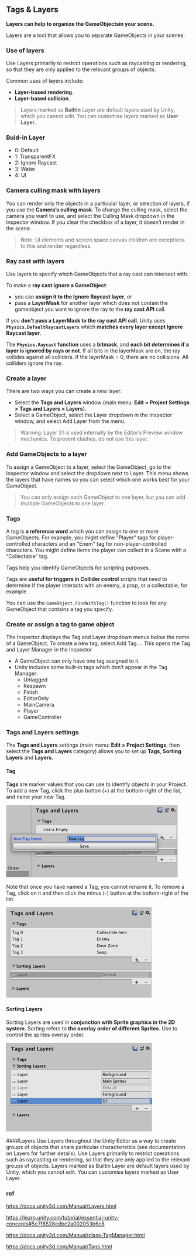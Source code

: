 ## Tags & Layers


**Layers can help to organize the GameObjectsin your scene.**

Layers are a tool that allows you to separate GameObjects in your scenes. 

### Use of layers
Use Layers primarily to restrict operations such as raycasting or rendering, so that they are only applied to the relevant groups of objects.

Common uses of layers include: 
- **Layer-based rendering**. 
- **Layer-based collision**.

> Layers marked as **Builtin** Layer are default layers used by Unity, which you cannot edit. You can customise layers marked as **User Layer**.


### Buid-in Layer
- 0: Default
- 1: TransparentFX
- 2: Ignore Raycast
- 3: Water
- 4: UI



### Camera culling mask with layers
You can render only the objects in a particular layer, or selection of layers, if you use the **Camera’s culling mask**.
To change the culling mask, select the camera you want to use, and select the Culling Mask dropdown in the Inspector window. If you clear the checkbox of a layer, it doesn’t render in the scene.

> Note: UI elements and screen space canvas children are exceptions to this and render regardless.

### Ray cast with layers
Use layers to specify which GameObjects that a ray cast can intersect with.

To make a **ray cast ignore a GameObject**:
- you can **assign it to the Ignore Raycast layer**, or
- pass a **LayerMask** for another layer which does not contain the gameobject you want to ignore the ray to the **ray cast API** call.

If you **don’t pass a LayerMask to the ray cast API call**, Unity uses **`Physics.DefaultRaycastLayers`** which **matches every layer except Ignore Raycast layer**.

The **`Physics.Raycast` function** uses a **bitmask**, and **each bit determines if a layer is ignored by rays or not**. If all bits in the layerMask are on, the ray collides against all colliders. If the layerMask = 0, there are no collisions. All colliders ignore the ray.

### Create a layer
There are two ways you can create a new layer:

- Select the **Tags and Layers** window (main menu: **Edit > Project Settings > Tags and Layers > Layers**).
- Select a GameObject, select the Layer dropdown in the Inspector window, and select Add Layer from the menu.

> Warning: Layer 31 is used internally by the Editor’s Preview window mechanics. To prevent clashes, do not use this layer.

### Add GameObjects to a layer
To assign a GameObject to a layer, select the GameObject, go to the Inspector window and select the dropdown next to Layer. This menu shows the layers that have names so you can select which one works best for your GameObject.
> You can only assign each GameObject to one layer, but you can add multiple GameObjects to one layer.


### Tags
A tag is **a reference word** which you can assign to one or more GameObjects.
For example, you might define "Player" tags for player-controlled characters and an "Enem" tag for non-player-controlled characters. You might define items the player can collect in a Scene with a “Collectable” tag.

Tags help you identify GameObjects for scripting purposes. 

Tags are **useful for triggers in Collider control** scripts that need to determine if the player interacts with an enemy, a prop, or a collectable, for example.

You can use the `GameObject.FindWithTag()` function to look for any GameObject that contains a tag you specify. 

### Create or assign a tag to game object
The Inspector displays the Tag and Layer dropdown menus below the name of a GameObject.
To create a new tag, select Add Tag…. This opens the Tag and Layer Manager in the Inspector

- A GameObject can only have one tag assigned to it.
- Unity includes some built-in tags which don’t appear in the Tag Manager:
  - Untagged
  - Respawn
  - Finish
  - EditorOnly
  - MainCamera
  - Player
  - GameController

### Tags and Layers settings

The **Tags and Layers** settings (main menu: **Edit > Project Settings**, then select the **Tags and Layers** category) allows you to set up **Tags**, **Sorting Layers** and **Layers**.


#### Tag
**Tags** are marker values that you can use to identify objects in your Project. To add a new Tag, click the plus button (+) at the bottom-right of the list, and name your new Tag.

![](./TagManagerAddNew.png)

Note that once you have named a Tag, you cannot rename it. To remove a Tag, click on it and then click the minus (-) button at the bottom-right of the list.

![](./TagManagerAddedNew.png)

#### Sorting Layers
Sorting Layers are used in **conjunction with Sprite graphics in the 2D system**. Sorting refers to **the overlay order of different Sprites**. Use to control the sprites overlay order. 

![](./SortingLayerManagerAddedNew.png)

####Layers
Use Layers throughout the Unity Editor as a way to create groups of objects that share particular characteristics (see documentation on Layers for further details). Use Layers primarily to restrict operations such as raycasting or rendering, so that they are only applied to the relevant groups of objects. Layers marked as Builtin Layer are default layers used by Unity, which you cannot edit. You can customise layers marked as User Layer.


### ref
https://docs.unity3d.com/Manual/Layers.html

https://learn.unity.com/tutorial/essential-unity-concepts#5c7f8528edbc2a002053b6c8

https://docs.unity3d.com/Manual/class-TagManager.html

https://docs.unity3d.com/Manual/Tags.html
